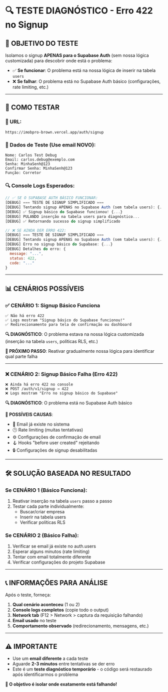 # 🔍 TESTE DIAGNÓSTICO - Erro 422 no Signup

## 🎯 **OBJETIVO DO TESTE**

Isolamos o signup **APENAS para o Supabase Auth** (sem nossa lógica customizada) para descobrir onde está o problema:

- ✅ **Se funcionar**: O problema está na nossa lógica de inserir na tabela `users`
- ❌ **Se falhar**: O problema está no Supabase Auth básico (configurações, rate limiting, etc.)

---

## 🧪 **COMO TESTAR**

### **📍 URL:**
```
https://imobpro-brown.vercel.app/auth/signup
```

### **📝 Dados de Teste (Use email NOVO):**
```
Nome: Carlos Test Debug
Email: carlos.debug@exemplo.com
Senha: MinhaSenh@123
Confirmar Senha: MinhaSenh@123
Função: Corretor
```

### **🔍 Console Logs Esperados:**
```javascript
// ✅ SE O SUPABASE AUTH BÁSICO FUNCIONAR:
[DEBUG] === TESTE DE SIGNUP SIMPLIFICADO ===
[DEBUG] Tentando signup APENAS no Supabase Auth (sem tabela users): {...}
[DEBUG] ✅ Signup básico do Supabase funcionou! {...}
[DEBUG] PULANDO inserção na tabela users para diagnóstico...
[DEBUG] ✅ Retornando sucesso do signup simplificado
```

```javascript
// ❌ SE AINDA DER ERRO 422:
[DEBUG] === TESTE DE SIGNUP SIMPLIFICADO ===
[DEBUG] Tentando signup APENAS no Supabase Auth (sem tabela users): {...}
[DEBUG] Erro no signup básico do Supabase: {...}
[DEBUG] Detalhes do erro: {
  message: "...",
  status: 422,
  code: "..."
}
```

---

## 📊 **CENÁRIOS POSSÍVEIS**

### **✅ CENÁRIO 1: Signup Básico Funciona**
```
✅ Não há erro 422
✅ Logs mostram "Signup básico do Supabase funcionou!"
✅ Redirecionamento para tela de confirmação ou dashboard
```

**🔍 DIAGNÓSTICO**: O problema estava na nossa lógica customizada (inserção na tabela `users`, políticas RLS, etc.)

**🔧 PRÓXIMO PASSO**: Reativar gradualmente nossa lógica para identificar qual parte falha

---

### **❌ CENÁRIO 2: Signup Básico Falha (Erro 422)**
```
❌ Ainda há erro 422 no console
❌ POST /auth/v1/signup → 422
❌ Logs mostram "Erro no signup básico do Supabase"
```

**🔍 DIAGNÓSTICO**: O problema está no Supabase Auth básico

**🔧 POSSÍVEIS CAUSAS**:
- 📧 Email já existe no sistema
- 🕒 Rate limiting (muitas tentativas)
- ⚙️ Configurações de confirmação de email
- 🪝 Hooks "before user created" rejeitando
- 🔒 Configurações de signup desabilitadas

---

## 🛠 **SOLUÇÃO BASEADA NO RESULTADO**

### **Se CENÁRIO 1 (Básico Funciona):**
1. Reativar inserção na tabela `users` passo a passo
2. Testar cada parte individualmente:
   - Buscar/criar empresa
   - Inserir na tabela users
   - Verificar políticas RLS

### **Se CENÁRIO 2 (Básico Falha):**
1. Verificar se email já existe no auth.users
2. Esperar alguns minutos (rate limiting)
3. Tentar com email totalmente diferente
4. Verificar configurações do projeto Supabase

---

## 📞 **INFORMAÇÕES PARA ANÁLISE**

Após o teste, forneça:

1. **Qual cenário aconteceu** (1 ou 2)
2. **Console logs completos** (copie todo o output)
3. **Network tab** (F12 > Network > captura da requisição falhando)
4. **Email usado** no teste
5. **Comportamento observado** (redirecionamento, mensagens, etc.)

---

## ⚠️ **IMPORTANTE**

- Use um **email diferente** a cada teste
- Aguarde **2-3 minutos** entre tentativas se der erro
- Este é um **teste diagnóstico temporário** - o código será restaurado após identificarmos o problema

**🎯 O objetivo é isolar onde exatamente está falhando!** 